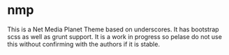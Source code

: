 nmp
===

This is a Net Media Planet Theme based on underscores.
It has bootstrap scss as well as grunt support.
It is a work in progress so pelase do not use this without confirming with the authors if it is stable.
